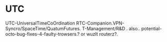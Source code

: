 UTC
===

UTC-UniversalTimeCoOrdination RTC-Companion.VPN-Syncro/SpaceTime/QuatumFutures. T-Management/R&amp;D . also..  potential-octo-bug-fixes-4-faulty-trowsers.? or wuzIt routerz?.  
